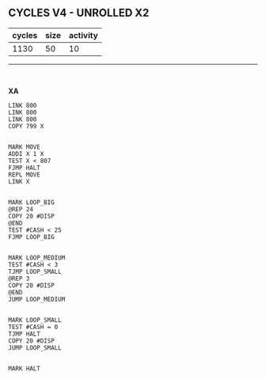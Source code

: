 ## CYCLES V4 - UNROLLED X2

| cycles | size | activity |
| ------ | ---- | -------- |
| 1130 | 50 | 10 |
<hr>
<br>

**XA**

```
LINK 800
LINK 800
LINK 800
COPY 799 X


MARK MOVE
ADDI X 1 X
TEST X < 807
FJMP HALT
REPL MOVE
LINK X


MARK LOOP_BIG
@REP 24
COPY 20 #DISP
@END
TEST #CASH < 25
FJMP LOOP_BIG


MARK LOOP_MEDIUM
TEST #CASH < 3
TJMP LOOP_SMALL
@REP 3
COPY 20 #DISP
@END
JUMP LOOP_MEDIUM


MARK LOOP_SMALL
TEST #CASH = 0
TJMP HALT
COPY 20 #DISP
JUMP LOOP_SMALL


MARK HALT
```
